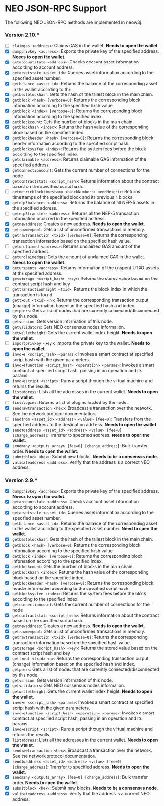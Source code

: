 # NEO JSON-RPC Support

The following NEO JSON-RPC methods are implemented in neow3j:

### Version 2.10.*

- [ ] `claimgas <address>`: Claims GAS in the wallet. **Needs to open the wallet**.
- [x] `dumpprivkey <address>`: Exports the private key of the specified address. **Needs to open the wallet**.
- [x] `getaccountstate <address>`: Checks account asset information according to account address.
- [x] `getassetstate <asset_id>`: Queries asset information according to the specified asset number.
- [x] `getbalance <asset_id>`: Returns the balance of the corresponding asset in the wallet according to the 
- [x] `getbestblockhash`: Gets the hash of the tallest block in the main chain.
- [x] `getblock <hash> [verbose=0]`: Returns the corresponding block information according to the specified hash value.
- [x] `getblock	<index> [verbose=0]`: Returns the corresponding block information according to the specified index.
- [x] `getblockcount`: Gets the number of blocks in the main chain.
- [x] `getblockhash <index>`: Returns the hash value of the corresponding block based on the specified index.
- [x] `getblockheader <hash> [verbose=0]`: Returns the corresponding block header information according to the specified script hash.
- [x] `getblocksysfee <index>`: Returns the system fees before the block according to the specified index.
- [x] `getclaimable <address>`: Returns claimable GAS information of the specified address.
- [x] `getconnectioncount`: Gets the current number of connections for the node.
- [x] `getcontractstate <script_hash>`: Returns information about the contract based on the specified script hash.
- [ ] `getmetricblocktimestamp <blockNumbers> <endHeight>`: Returns timestamps of the specified block and its previous n blocks.
- [x] `getnep5balances <address>`: Returns the balance of all NEP-5 assets in the specified address.
- [ ] `getnep5transfers <address>`: Returns all the NEP-5 transaction information occurred in the specified address.
- [x] `getnewaddress`: Creates a new address. **Needs to open the wallet**.
- [x] `getrawmempool`: Gets a list of unconfirmed transactions in memory.
- [x] `getrawtransaction <txid> [verbose=0]`: Returns the corresponding transaction information based on the specified hash value.
- [ ] `getunclaimed <address>`: Returns unclaimed GAS amount of the specified address.
- [ ] `getunclaimedgas`: Gets the amount of unclaimed GAS in the wallet. **Needs to open the wallet**.
- [x] `getunspents <address>`: Returns information of the unspent UTXO assets at the specified address.
- [x] `getstorage <script_hash> <key>`: Returns the stored value based on the contract script hash and key.
- [ ] `gettransactionheight <txid>`: Returns the block index in which the transaction is found.
- [x] `gettxout <txid> <n>`: Returns the corresponding transaction output (change) information based on the specified hash and index.
- [x] `getpeers`: Gets a list of nodes that are currently connected/disconnected by this node.
- [x] `getversion`: Gets version information of this node.
- [x] `getvalidators`: Gets NEO consensus nodes information.
- [x] `getwalletheight`: Gets the current wallet index height. **Needs to open the wallet**.
- [ ] `importprivkey <key>`: Imports the private key to the wallet. **Needs to open the wallet**.
- [x] `invoke <script_hash> <params>`: Invokes a smart contract at specified script hash with the given parameters.
- [x] `invokefunction <script_hash> <operation> <params>`: Invokes a smart contract at specified script hash, passing in an operation and its params.
- [x] `invokescript <script>`: Runs a script through the virtual machine and returns the results.
- [x] `listaddress`: Lists all the addresses in the current wallet.	**Needs to open the wallet**.
- [ ] `listplugins`: Returns a list of plugins loaded by the node.
- [x] `sendrawtransaction <hex>`: Broadcast a transaction over the network. See the network protocol documentation.
- [ ] `sendfrom <asset_id> <address> <value> [fee=0]`: Transfers from the specified address to the destination address. **Needs to open the wallet**.
- [x] `sendtoaddress <asset_id> <address> <value> [fee=0] [change_address]`: Transfer to specified address. **Needs to open the wallet**.
- [x] `sendmany <outputs_array> [fee=0] [change_address]`: Bulk transfer order. **Needs to open the wallet**.
- [x] `submitblock <hex>`: Submit new blocks. **Needs to be a consensus node**.
- [x] `validateaddress <address>`: Verify that the address is a correct NEO address.

### Version 2.9.*

- [x] `dumpprivkey <address>`: Exports the private key of the specified address. **Needs to open the wallet**.
- [x] `getaccountstate <address>`: Checks account asset information according to account address.
- [x] `getassetstate <asset_id>`: Queries asset information according to the specified asset number.
- [x] `getbalance <asset_id>`: Returns the balance of the corresponding asset in the wallet according to the specified asset number. **Need to open the wallet**.
- [x] `getbestblockhash`: Gets the hash of the tallest block in the main chain.
- [x] `getblock <hash> [verbose=0]`: Returns the corresponding block information according to the specified hash value.
- [x] `getblock	<index> [verbose=0]`: Returns the corresponding block information according to the specified index.
- [x] `getblockcount`: Gets the number of blocks in the main chain.
- [x] `getblockhash <index>`: Returns the hash value of the corresponding block based on the specified index.
- [x] `getblockheader <hash> [verbose=0]`: Returns the corresponding block header information according to the specified script hash.
- [x] `getblocksysfee <index>`: Returns the system fees before the block according to the specified index.
- [x] `getconnectioncount`: Gets the current number of connections for the node.
- [x] `getcontractstate <script_hash>`: Returns information about the contract based on the specified script hash.
- [x] `getnewaddress`: Creates a new address. **Needs to open the wallet**.
- [x] `getrawmempool`: Gets a list of unconfirmed transactions in memory.
- [x] `getrawtransaction <txid> [verbose=0]`: Returns the corresponding transaction information based on the specified hash value.
- [x] `getstorage <script_hash> <key>`: Returns the stored value based on the contract script hash and key.
- [x] `gettxout <txid> <n>`: Returns the corresponding transaction output (change) information based on the specified hash and index.
- [x] `getpeers`: Gets a list of nodes that are currently connected/disconnected by this node.
- [x] `getversion`: Gets version information of this node.
- [x] `getvalidators`: Gets NEO consensus nodes information.
- [x] `getwalletheight`: Gets the current wallet index height. **Needs to open the wallet**.
- [x] `invoke <script_hash> <params>`: Invokes a smart contract at specified script hash with the given parameters.
- [x] `invokefunction <script_hash> <operation> <params>`: Invokes a smart contract at specified script hash, passing in an operation and its params.
- [x] `invokescript <script>`: Runs a script through the virtual machine and returns the results.
- [x] `listaddress`: Lists all the addresses in the current wallet.	**Needs to open the wallet**.
- [x] `sendrawtransaction <hex>`: Broadcast a transaction over the network. See the network protocol documentation.
- [x] `sendtoaddress <asset_id> <address> <value> [fee=0] [change_address]`: Transfer to specified address. **Needs to open the wallet**.
- [x] `sendmany <outputs_array> [fee=0] [change_address]`: Bulk transfer order. **Needs to open the wallet**.
- [x] `submitblock <hex>`: Submit new blocks. **Needs to be a consensus node**.
- [x] `validateaddress <address>`: Verify that the address is a correct NEO address.